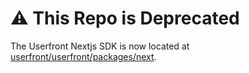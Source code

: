 # ⚠️ This Repo is Deprecated

The Userfront Nextjs SDK is now located at [userfront/userfront/packages/next](https://github.com/userfront/userfront/tree/main/packages/next).
